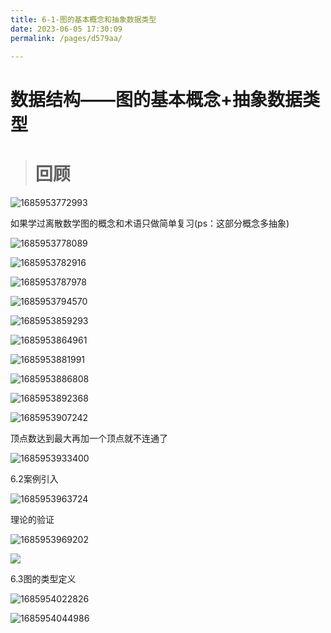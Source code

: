 ```yaml
---
title: 6-1-图的基本概念和抽象数据类型
date: 2023-06-05 17:30:09
permalink: /pages/d579aa/

---
```

数据结构——图的基本概念+抽象数据类型
===================

> 回顾
> ==

![1685953772993](/assets/1685953772993.png)

如果学过离散数学图的概念和术语只做简单复习(ps：这部分概念多抽象)

![1685953778089](/assets/1685953778089.png)

![1685953782916](/assets/1685953782916.png)

![1685953787978](/assets/1685953787978.png)

![1685953794570](/assets/1685953794570.png)

![1685953859293](/assets/1685953859293.png)

![1685953864961](/assets/1685953864961.png)

![1685953881991](/assets/1685953881991.png)

![1685953886808](/assets/1685953886808.png)

![1685953892368](/assets/1685953892368.png)

![1685953907242](/assets/1685953907242.png)

顶点数达到最大再加一个顶点就不连通了

![1685953933400](/assets/1685953933400.png)





6.2案例引入  

![1685953963724](/assets/1685953963724.png)

理论的验证

![1685953969202](/assets/1685953969202.png)

![](https://i0.hdslb.com/bfs/article/4adb9255ada5b97061e610b682b8636764fe50ed.png)

6.3图的类型定义  

![1685954022826](/assets/1685954022826.png)

![1685954044986](/assets/1685954044986.png)

  

